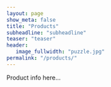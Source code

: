 ```yaml
---
layout: page
show_meta: false
title: "Products"
subheadline: "subheadline"
teaser: "teaser"
header:
   image_fullwidth: "puzzle.jpg"
permalink: "/products/"
---
```


Product info here...
